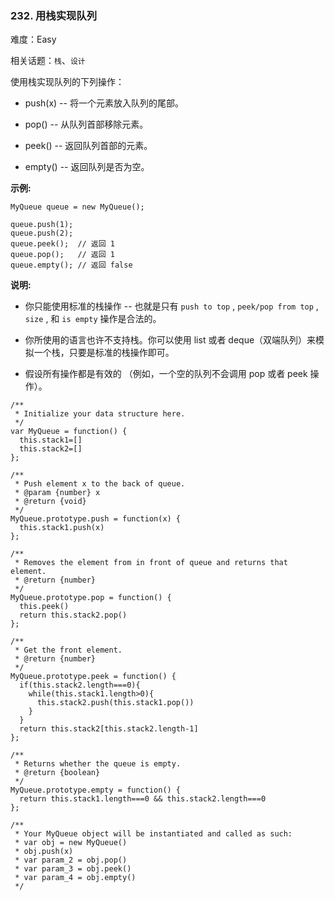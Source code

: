 ### 232. 用栈实现队列

难度：Easy

相关话题：`栈`、`设计`

使用栈实现队列的下列操作：




* push(x) -- 将一个元素放入队列的尾部。

* pop() -- 从队列首部移除元素。

* peek() -- 返回队列首部的元素。

* empty() -- 返回队列是否为空。





**示例:** 



```
MyQueue queue = new MyQueue();

queue.push(1);
queue.push(2);  
queue.peek();  // 返回 1
queue.pop();   // 返回 1
queue.empty(); // 返回 false
```


**说明:** 




* 你只能使用标准的栈操作 -- 也就是只有 `push to top` , `peek/pop from top` , `size` , 和 `is empty` 操作是合法的。

* 你所使用的语言也许不支持栈。你可以使用 list 或者 deque（双端队列）来模拟一个栈，只要是标准的栈操作即可。

* 假设所有操作都是有效的 （例如，一个空的队列不会调用 pop 或者 peek 操作）。




```
/**
 * Initialize your data structure here.
 */
var MyQueue = function() {
  this.stack1=[]
  this.stack2=[]
};

/**
 * Push element x to the back of queue. 
 * @param {number} x
 * @return {void}
 */
MyQueue.prototype.push = function(x) {
  this.stack1.push(x)
};

/**
 * Removes the element from in front of queue and returns that element.
 * @return {number}
 */
MyQueue.prototype.pop = function() {
  this.peek()
  return this.stack2.pop()
};

/**
 * Get the front element.
 * @return {number}
 */
MyQueue.prototype.peek = function() {
  if(this.stack2.length===0){
    while(this.stack1.length>0){
      this.stack2.push(this.stack1.pop())
    }    
  }
  return this.stack2[this.stack2.length-1]
};

/**
 * Returns whether the queue is empty.
 * @return {boolean}
 */
MyQueue.prototype.empty = function() {
  return this.stack1.length===0 && this.stack2.length===0 
};

/** 
 * Your MyQueue object will be instantiated and called as such:
 * var obj = new MyQueue()
 * obj.push(x)
 * var param_2 = obj.pop()
 * var param_3 = obj.peek()
 * var param_4 = obj.empty()
 */
```

